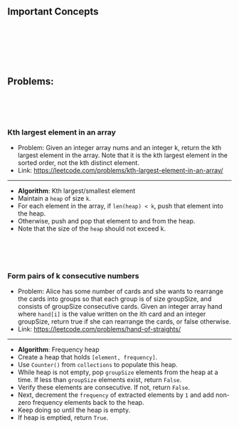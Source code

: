 ## Important Concepts

<br>
<br>
<br>
<br>
<br>

## Problems:

<br>
<br>
<br>

### Kth largest element in an array

- Problem: Given an integer array nums and an integer k, return the kth largest element in the array. Note that it is the kth largest element in the sorted order, not the kth distinct element.
- Link: https://leetcode.com/problems/kth-largest-element-in-an-array/

---

- **Algorithm**: Kth largest/smallest element
- Maintain a `heap` of size `k`.
- For each element in the array, if `len(heap) < k`, push that element into the heap.
- Otherwise, push and pop that element to and from the heap.
- Note that the size of the `heap` should not exceed k.

<br>
<br>
<br>

### Form pairs of k consecutive numbers

- Problem: Alice has some number of cards and she wants to rearrange the cards into groups so that each group is of size groupSize, and consists of groupSize consecutive cards. Given an integer array hand where `hand[i]` is the value written on the ith card and an integer groupSize, return true if she can rearrange the cards, or false otherwise.
- Link: https://leetcode.com/problems/hand-of-straights/

---

- **Algorithm**: Frequency heap
- Create a heap that holds `[element, frequency]`.
- Use `Counter()` from `collections` to populate this heap.
- While heap is not empty, pop `groupSize` elements from the heap at a time. If less than `groupSize` elements exist, return `False`.
- Verify these elements are consecutive. If not, return `False`.
- Next, decrement the `frequency` of extracted elements by `1` and add non-zero frequency elements back to the heap. 
- Keep doing so until the heap is empty.
- If heap is emptied, return `True`.

<br>
<br>
<br>

### 
